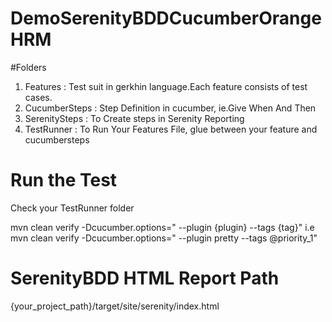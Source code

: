 # DemoSerenityBDDCucumberOrangeHRM

#Folders
1. Features : Test suit in gerkhin language.Each feature consists of test cases.
2. CucumberSteps : Step Definition in cucumber, ie.Give When And Then 
3. SerenitySteps : To Create steps in Serenity Reporting
4. TestRunner : To Run Your Features File, glue between your feature and cucumbersteps

# Run the Test
Check your TestRunner folder

mvn clean verify -Dcucumber.options=" --plugin {plugin} --tags {tag}"
i.e mvn clean verify -Dcucumber.options=" --plugin pretty --tags @priority_1"

# SerenityBDD HTML Report Path
{your_project_path}/target/site/serenity/index.html

